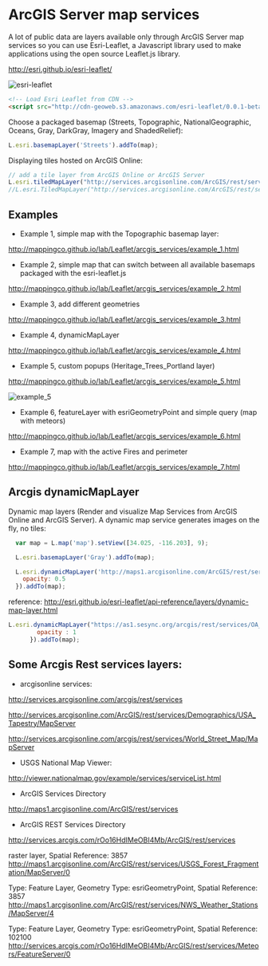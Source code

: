 ArcGIS Server map services
==========================
 
A lot of public data are layers available only through ArcGIS Server map services so you can use Esri-Leaflet, a Javascript library used to make applications using the open source Leaflet.js library.

http://esri.github.io/esri-leaflet/

![esri-leaflet](http://mappingco.github.io/lab/Leaflet/arcgis_services/img/esri-leaflet.png)

```html
<!-- Load Esri Leaflet from CDN -->
<script src="http://cdn-geoweb.s3.amazonaws.com/esri-leaflet/0.0.1-beta.5/esri-leaflet.js"></script>
```

Choose a packaged basemap (Streets, Topographic, NationalGeographic, Oceans, Gray, DarkGray, Imagery and ShadedRelief):

```javascript
L.esri.basemapLayer('Streets').addTo(map);
```

Displaying tiles hosted on ArcGIS Online:

```javascript
// add a tile layer from ArcGIS Online or ArcGIS Server
L.esri.tiledMapLayer("http://services.arcgisonline.com/ArcGIS/rest/services/USA_Topo_Maps/MapServer", {}).addTo(map);
//L.esri.TiledMapLayer("http://services.arcgisonline.com/ArcGIS/rest/services/Specialty/World_Navigation_Charts/MapServer").addTo(map);
```


Examples
--------

* Example 1, simple map with the Topographic basemap layer:

http://mappingco.github.io/lab/Leaflet/arcgis_services/example_1.html

* Example 2, simple map that can switch between all available basemaps packaged with the esri-leaflet.js

http://mappingco.github.io/lab/Leaflet/arcgis_services/example_2.html

* Example 3, add different geometries

http://mappingco.github.io/lab/Leaflet/arcgis_services/example_3.html

* Example 4, dynamicMapLayer

http://mappingco.github.io/lab/Leaflet/arcgis_services/example_4.html

* Example 5, custom popups (Heritage_Trees_Portland layer)

http://mappingco.github.io/lab/Leaflet/arcgis_services/example_5.html

![example_5](http://mappingco.github.io/lab/Leaflet/arcgis_services/img/example5.png)

* Example 6, featureLayer with esriGeometryPoint and simple query (map with meteors)

http://mappingco.github.io/lab/Leaflet/arcgis_services/example_6.html

* Example 7, map with the active Fires and perimeter

http://mappingco.github.io/lab/Leaflet/arcgis_services/example_7.html

Arcgis dynamicMapLayer
----------------------

Dynamic map layers (Render and visualize Map Services from ArcGIS Online and ArcGIS Server). A dynamic map service generates images on the fly, no tiles:

```javascript
  var map = L.map('map').setView([34.025, -116.203], 9);

  L.esri.basemapLayer('Gray').addTo(map);

  L.esri.dynamicMapLayer('http://maps1.arcgisonline.com/ArcGIS/rest/services/USA_Federal_Lands/MapServer', {
    opacity: 0.5
  }).addTo(map);
```

reference: http://esri.github.io/esri-leaflet/api-reference/layers/dynamic-map-layer.html


```javascript
L.esri.dynamicMapLayer("https://as1.sesync.org/arcgis/rest/services/OA_Vulnerability/Global_Annual_Chlorophyll_A_2002/MapServer/", {
        opacity : 1
      }).addTo(map);
```

Some Arcgis Rest services layers:
---------------------------------

* arcgisonline services:

http://services.arcgisonline.com/arcgis/rest/services

http://services.arcgisonline.com/ArcGIS/rest/services/Demographics/USA_Tapestry/MapServer

http://services.arcgisonline.com/arcgis/rest/services/World_Street_Map/MapServer

* USGS National Map Viewer:

http://viewer.nationalmap.gov/example/services/serviceList.html

* ArcGIS Services Directory

http://maps1.arcgisonline.com/ArcGIS/rest/services


* ArcGIS REST Services Directory

http://services.arcgis.com/rOo16HdIMeOBI4Mb/ArcGIS/rest/services




raster layer, Spatial Reference: 3857
http://maps1.arcgisonline.com/ArcGIS/rest/services/USGS_Forest_Fragmentation/MapServer/0


Type: Feature Layer, Geometry Type: esriGeometryPoint, Spatial Reference: 3857
http://maps1.arcgisonline.com/ArcGIS/rest/services/NWS_Weather_Stations/MapServer/4

Type: Feature Layer, Geometry Type: esriGeometryPoint, Spatial Reference: 102100
http://services.arcgis.com/rOo16HdIMeOBI4Mb/ArcGIS/rest/services/Meteors/FeatureServer/0

